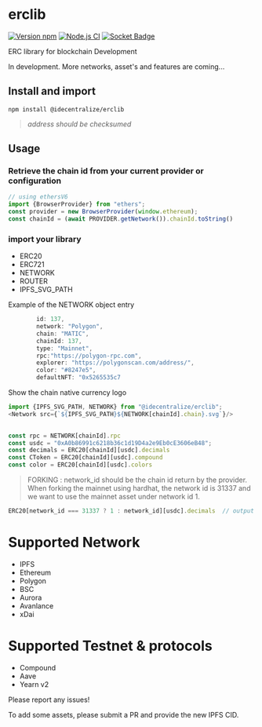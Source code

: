 # erclib
[![Version npm](https://img.shields.io/npm/v/@idecentralize/erclib.svg?logo=npm)](https://www.npmjs.com/package/@idecentralize/erclib)
[![Node.js CI](https://github.com/idecentralize-finance/erclib/actions/workflows/npm-publish.yml/badge.svg)](https://github.com/idecentralize-finance/erclib/actions/workflows/npm-publish.yml)
[![Socket Badge](https://socket.dev/api/badge/npm/package/@idecentralize/erclib)](https://socket.dev/npm/package/@idecentralize/erclib)

ERC library for blockchain Development


In development. More networks, asset's and features are coming...

## Install and import

```npm install @idecentralize/erclib```

> *address should be checksumed*

## Usage

### Retrieve the chain id from your current provider or configuration
```javascript
// using ethersV6
import {BrowserProvider} from "ethers";
const provider = new BrowserProvider(window.ethereum);
const chainId = (await PROVIDER.getNetwork()).chainId.toString() 
```

### import your library
   - ERC20
   - ERC721 
   - NETWORK
   - ROUTER
   - IPFS_SVG_PATH

Example of the NETWORK object entry
```javascript
        id: 137,
        network: "Polygon",
        chain: "MATIC",
        chainId: 137,
        type: "Mainnet",
        rpc:"https://polygon-rpc.com",
        explorer: "https://polygonscan.com/address/",
        color: "#8247e5",
        defaultNFT: "0x5265535c7
```

Show the chain native currency logo
```javascript
import {IPFS_SVG_PATH, NETWORK} from "@idecentralize/erclib";
<Network src={`${IPFS_SVG_PATH}${NETWORK[chainId].chain}.svg`}/>
   
```

```javascript 
const rpc = NETWORK[chainId].rpc
const usdc = "0xA0b86991c6218b36c1d19D4a2e9Eb0cE3606eB48";
const decimals = ERC20[chainId][usdc].decimals 
const CToken = ERC20[chainId][usdc].compound
const color = ERC20[chainId][usdc].colors
```

> FORKING :
> network_id should be the chain id return by the provider.
> When forking the mainnet using hardhat, the network id is 31337 and we want to use the mainnet asset under network id 1.


```javascript
ERC20[network_id === 31337 ? 1 : network_id][usdc].decimals  // output decimals of asset
```

# Supported Network
- IPFS
- Ethereum
- Polygon
- BSC
- Aurora
- Avanlance
- xDai

# Supported Testnet & protocols

- Compound 
- Aave 
- Yearn v2 

Please report any issues!

To add some assets, please submit a PR and provide the new IPFS CID.


